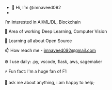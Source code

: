 - 👋 Hi, I’m @imnaveed092
- 
I’m interested in AI/ML/DL, Blockchain

🌱 Area of working Deep Learning, Computer Vision

💞️ Learning all about Open Source

📫 How reach me - imnaveed092@gmail.com

⚙️ I use daily: .py, vscode, flask, aws, sagemaker

⚡️ Fun fact: I'm a huge fan of F1

💬 ask me about anything, i am happy to help;

<!---
A passionate self-taught Data Scientist from india. my passion for AI/ML lies with dreaming up ideas and making them come true with elegant interfaces.
 I take great care in the experience, architecture, and code quality of the things I build.
--->
